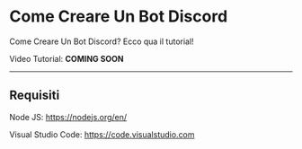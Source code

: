 # Come Creare Un Bot Discord

Come Creare Un Bot Discord? Ecco qua il tutorial!

Video Tutorial: **COMING SOON**

------------------------------------------------------------

## Requisiti

Node JS: https://nodejs.org/en/

Visual Studio Code: https://code.visualstudio.com